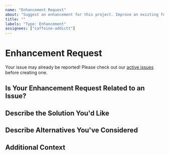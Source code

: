 ```yaml
---
name: "Enhancement Request"
about: "Suggest an enhancement for this project. Improve an existing feature"
title: ""
labels: "Type: Enhancement"
assignees: ["caffeine-addictt"]
---
```


# Enhancement Request

Your issue may already be reported!
Please check out our [active issues](https://github.com/caffeine-addictt/auth-nyp-infosec/issues) before creating one.

## Is Your Enhancement Request Related to an Issue?

<!--
If yes, provide a clear and concise description of what the problem is
E.g.:
  Issue #
  I'm always frustrated when...
-->

## Describe the Solution You'd Like

<!--
A clear and concise description of what you'd like
-->

## Describe Alternatives You've Considered

<!--
A clear and concise description of other alternatives you have considered
-->

## Additional Context

<!--
Any other extra context or information
-->
